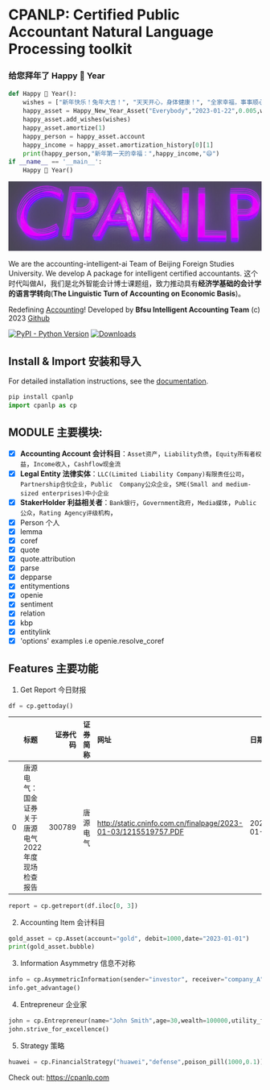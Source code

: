 # CPANLP: Certified Public Accountant Natural Language Processing toolkit

### 给您拜年了 Happy 🐰 Year
```python
def Happy 🐰 Year():
    wishes = ["新年快乐！兔年大吉！", "天天开心，身体健康！", "全家幸福，事事顺心！"]
    happy_asset = Happy_New_Year_Asset("Everybody","2023-01-22",0.005,wishes)
    happy_asset.add_wishes(wishes)
    happy_asset.amortize(1)
    happy_person = happy_asset.account
    happy_income = happy_asset.amortization_history[0][1]
    print(happy_person,"新年第一天的幸福：",happy_income,"😄") 
if __name__ == '__main__':
    Happy 🐰 Year()
```
[![](https://raw.githubusercontent.com/accounting-intelligent-ai/cpanlp/main/cpanlp.png)](https://cpanlp.com)


We are the accounting-intelligent-ai Team of Beijing Foreign Studies University. We develop A package for intelligent certified accountants.
这个时代叫做AI，我们是北外智能会计博士课题组，致力推动具有**经济学基础的会计学的语言学转向**(**The Linguistic Turn of Accounting on Economic Basis**)。


Redefining [Accounting](https://cpanlp.com/overview/redefine)!
Developed by **Bfsu Intelligent Accounting Team** (c) 2023
[Github](https://github.com/accounting-intelligent-ai/cpanlp)

[![PyPI - Python Version](https://img.shields.io/static/v1?label=pypi&message=v1.0.1&color=blue)](https://pypi.org/project/cpanlp/)
[![Downloads](https://static.pepy.tech/badge/cpanlp/week)](https://pepy.tech/project/cpanlp)

## Install & Import 安装和导入
For detailed installation instructions, see the
[documentation](https://cpanlp.com/documentation).
```python
pip install cpanlp
import cpanlp as cp
```
## MODULE 主要模块:
- [x] **Accounting Account 会计科目**：`Asset资产`，`Liability负债`，`Equity所有者权益`，`Income收入`，`Cashflow现金流`
- [x] **Legal Entity 法律实体**：`LLC(Limited Liability Company)有限责任公司`，`Partnership合伙企业`，`Public  Company公众企业`，`SME(Small and medium-sized enterprises)中小企业`
- [x] **StakerHolder 利益相关者**：`Bank银行`，`Government政府`，`Media媒体`，`Public公众`，`Rating Agency评级机构`，
- [x] Person 个人
- [x] lemma
- [x] coref
- [x] quote
- [x] quote.attribution
- [x] parse
- [x] depparse
- [x] entitymentions
- [x] openie
- [x] sentiment
- [x] relation
- [x] kbp
- [x] entitylink
- [x] 'options' examples i.e openie.resolve_coref
## Features 主要功能
1. Get Report 今日财报
```python
df = cp.gettoday()
```
|    | 标题                                               |   证券代码 | 证券简称   | 网址                                                            | 日期       |   id |
|---:|:---------------------------------------------------|-----------:|:-----------|:----------------------------------------------------------------|:-----------|-----:|
|  0 | 唐源电气：国金证券关于唐源电气2022年度现场检查报告 |     300789 | 唐源电气   | http://static.cninfo.com.cn/finalpage/2023-01-03/1215519757.PDF | 2023-01-03 |    1 |

```python
report = cp.getreport(df.iloc[0, 3])
```
2. Accounting Item 会计科目
```python
gold_asset = cp.Asset(account="gold", debit=1000,date="2023-01-01")
print(gold_asset.bubble)
```
3. Information Asymmetry 信息不对称
```python
info = cp.AsymmetricInformation(sender="investor", receiver="company_A", message="I am very interested in investing in your business", hidden_information="I have a limited budget")
info.get_advantage()
```
4. Entrepreneur 企业家
```python
john = cp.Entrepreneur(name="John Smith",age=30,wealth=100000,utility_function=0, experience=5,company=LLC("Apple","Electronics",1000000),entrepreneurship=Entrepreneurship(leadership=9.0))
john.strive_for_excellence()
```
5. Strategy 策略
```python
huawei = cp.FinancialStrategy("huawei","defense",poison_pill(1000,0.1))
```


Check out: https://cpanlp.com